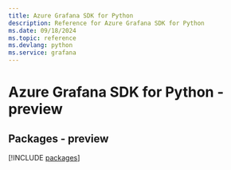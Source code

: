 ```yaml
---
title: Azure Grafana SDK for Python
description: Reference for Azure Grafana SDK for Python
ms.date: 09/18/2024
ms.topic: reference
ms.devlang: python
ms.service: grafana
---
```

# Azure Grafana SDK for Python - preview
## Packages - preview
[!INCLUDE [packages](grafana-index.md)]